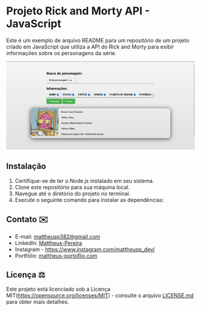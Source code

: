 # Projeto Rick and Morty API - JavaScript

Este é um exemplo de arquivo README para um repositório de um projeto criado em JavaScript que utiliza a API do Rick and Morty para exibir informações sobre os personagens da série.


![Resultado do projeto](img/thumbnal.png)

## Instalação

1. Certifique-se de ter o Node.js instalado em seu sistema.
2. Clone este repositório para sua máquina local.
3. Navegue até o diretório do projeto no terminal.
4. Execute o seguinte comando para instalar as dependências:

## Contato ✉️

- E-mail: mattheusp382@gmail.com
- LinkedIn: [Mattheus-Pereira](https://www.linkedin.com/in/mattheuspereira/)
- Instagram - https://www.instagram.com/mattheusp_dev/
- Portfólio: [mattheus-portoflio.com](https://mattheusp-portfolio.vercel.app/?vercelToolbarCode=q89Jf0X1nPzxRLO)

## Licença ⚖️

Este projeto está licenciado sob a Licença MIT(https://opensource.org/licenses/MIT) - consulte o arquivo [LICENSE.md](LICENSE.md) para obter mais detalhes.


